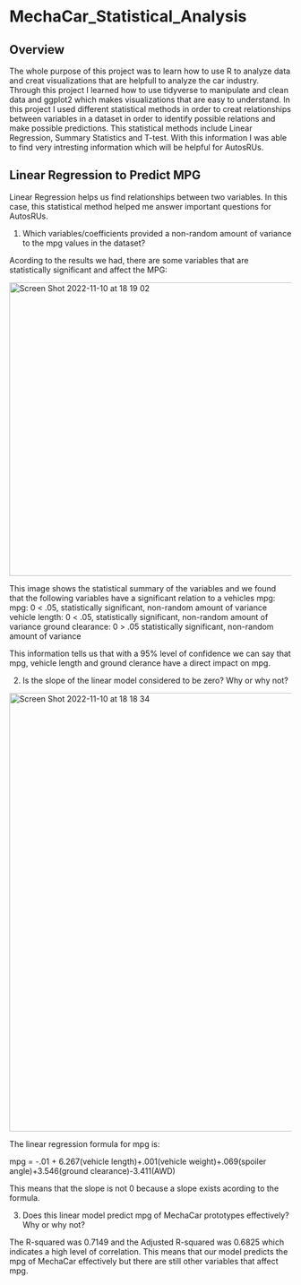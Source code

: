 # MechaCar_Statistical_Analysis

## Overview

The whole purpose of this project was to learn how to use R to analyze data and creat visualizations that are helpfull to analyze the car industry. Through this project I learned how to use tidyverse to manipulate and clean data and ggplot2 which makes visualizations that are easy to understand. In this project I used different statistical methods in order to creat relationships between variables in a dataset in order to identify possible relations and make possible predictions. This statistical methods include Linear Regression, Summary Statistics and T-test. With this information I was able to find very intresting information which will be helpful for AutosRUs.

## Linear Regression to Predict MPG

Linear Regression helps us find relationships between two variables. In this case, this statistical method helped me answer important questions for AutosRUs. 

1. Which variables/coefficients provided a non-random amount of variance to the mpg values in the dataset?

Acording to the results we had, there are some variables that are statistically significant and affect the MPG:

<img width="524" alt="Screen Shot 2022-11-10 at 18 19 02" src="https://user-images.githubusercontent.com/108498940/201233395-ab4e5a59-8703-4c18-9d41-8166a1d5de62.png">

This image shows the statistical summary of the variables and we found that the following variables have a significant relation to a vehicles mpg:
mpg: 0 < .05, statistically significant, non-random amount of variance
vehicle length: 0 < .05, statistically significant, non-random amount of variance
ground clearance: 0 > .05 statistically significant, non-random amount of variance

This information tells us that with a 95% level of confidence we can say that mpg, vehicle length and ground clerance have a direct impact on mpg. 

2. Is the slope of the linear model considered to be zero? Why or why not?

<img width="783" alt="Screen Shot 2022-11-10 at 18 18 34" src="https://user-images.githubusercontent.com/108498940/201233931-85ecf18f-f911-493c-b3e7-405a95f21ff2.png">

The linear regression formula for mpg is: 

mpg = -.01 + 6.267(vehicle length)+.001(vehicle weight)+.069(spoiler angle)+3.546(ground clearance)-3.411(AWD)

This means that the slope is not 0 because a slope exists acording to the formula. 

3. Does this linear model predict mpg of MechaCar prototypes effectively? Why or why not?

The R-squared was 0.7149 and the Adjusted R-squared was 0.6825 which indicates a high level of correlation. This means that our model predicts the mpg of MechaCar effectively but there are still other variables that affect mpg. 




